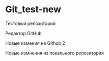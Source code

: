 # Git_test-new
Тестовый репозиторий

Редактор GitHub

Новые измения на Github 2

Новые измнения из локального репозитория
